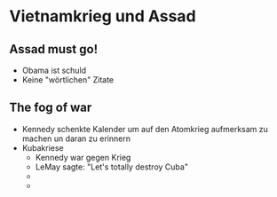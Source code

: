 # Vietnamkrieg und Assad

## Assad must go!
- Obama ist schuld
- Keine "wörtlichen" Zitate

## The fog of war
- Kennedy schenkte Kalender um auf den Atomkrieg aufmerksam zu machen un daran zu erinnern
- Kubakriese
    - Kennedy war gegen Krieg
    - LeMay sagte: "Let's totally destroy Cuba"
    -
    -
